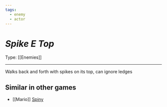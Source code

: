 ```yaml
---
tags:
  - enemy
  - actor
---
```

# _Spike E Top_

Type: [[Enemies]]

----


Walks back and forth with spikes on its top, can ignore ledges


## Similar in other games

* [[Mario]] [Spiny](https://www.mariowiki.com/Spiny)